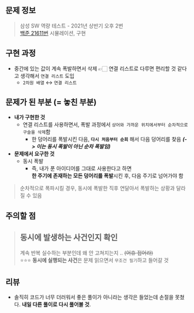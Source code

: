 ## 문제 정보

> 삼성 SW 역량 테스트 - 2021년 상반기 오후 2번  
> [백준 21611번](https://www.acmicpc.net/problem/21611)
> 시뮬레이션, 구현

## 구현 과정

- 중간에 있는 값이 계속 폭발하면서 삭제 👉🏻 연결 리스트로 다루면 편리할 것 같다고 생각해서 `연결 리스트` 도입
  - `2차원 배열` ↔️ `연결 리스트`

## 문제가 된 부분 (= 놓친 부분)

- **내가 구현한 것**
  - 연결 리스트를 사용하면서, 폭발 과정에서 `상어와 가까운 위치에서부터 순차적으로 구슬을 삭제`함
    - 한 덩어리를 폭발시킨 다음, **`다시 처음부터 순회`** 해서 다음 덩어리를 찾음 _**(-> 이는 동시 폭발이 아닌 순차 폭발임)**_
- **문제에서 요구한 것**
  - 동시 폭발
    - 즉, 내가 푼 아이디어를 그대로 사용한다고 하면  
      **한 주기에 존재하는 모든 덩어리를 폭발**시킨 후, 다음 주기로 넘어가야 함

> 순차적으로 폭파시킬 경우, 동시에 폭발한 직후 연달아서 폭발하는 상황과 달라질 수 있음

## 주의할 점

> ## 동시에 발생하는 사건인지 확인
>
> 계속 반복 실수하는 부분인데 왜 안 고쳐지는지 .. ~~(어휴 접어라)~~  
> ⭐️⭐️⭐️ **동시에 실행되는 사건**은 문제 읽으면서 `무조건 필기`하고 들어갈 것

## 리뷰

- 솔직히 코드가 너무 더러워서 좋은 풀이가 아니라는 생각은 들었는데 손절을 못쳤다. **내일 다른 풀이로 다시 풀어볼 것**.
